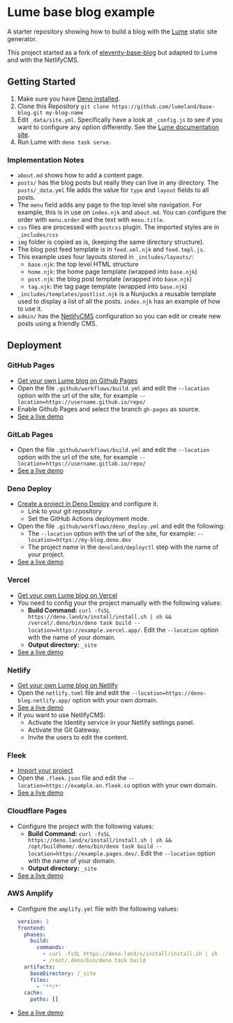 # Lume base blog example

A starter repository showing how to build a blog with the
[Lume](https://github.com/lumeland/lume) static site generator.

This project started as a fork of
[eleventy-base-blog](https://github.com/11ty/eleventy-base-blog) but adapted to
Lume and with the NetlifyCMS.

## Getting Started

1. Make sure you have [Deno installed](https://deno.land/#installation).
2. Clone this Repository
   `git clone https://github.com/lumeland/base-blog.git my-blog-name`
3. Edit `_data/site.yml`. Specifically have a look at `_config.js` to see if you
   want to configure any option differently. See the
   [Lume documentation site](https://lume.land/).
4. Run Lume with `deno task serve`.

### Implementation Notes

- `about.md` shows how to add a content page.
- `posts/` has the blog posts but really they can live in any directory. The
  `posts/_data.yml` file adds the value for `type` and `layout` fields to all
  posts.
- The `menu` field adds any page to the top level site navigation. For example,
  this is in use on `index.njk` and `about.md`. You can configure the order with
  `menu.order` and the text with `menu.title`.
- `css` files are processed with `postcss` plugin. The imported styles are in
  `_includes/css`
- `img` folder is copied as is, (keeping the same directory structure).
- The blog post feed template is in `feed.xml.njk` and `feed.tmpl.js`.
- This example uses four layouts stored in `_includes/layouts/`:
  - `base.njk`: the top level HTML structure
  - `home.njk`: the home page template (wrapped into `base.njk`)
  - `post.njk`: the blog post template (wrapped into `base.njk`)
  - `tag.njk`: the tag page template (wrapped into `base.njk`)
- `_includes/templates/postlist.njk` is a Nunjucks a reusable template used to
  display a list of all the posts. `index.njk` has an example of how to use it.
- `admin/` has the [NetlifyCMS](https://www.netlifycms.org/) configuration so
  you can edit or create new posts using a friendly CMS.


## Deployment

### GitHub Pages

- [Get your own Lume blog on Github Pages](https://github.com/lumeland/base-blog/generate)
- Open the file `.github/workflows/build.yml` and edit the `--location` option
  with the url of the site, for example
  `--location=https://username.github.io/repo/`
- Enable Github Pages and select the branch `gh-pages` as source.
- [See a live demo](https://lumeland.github.io/base-blog/)

### GitLab Pages

- Open the file `.github/workflows/build.yml` and edit the `--location` option
  with the url of the site, for example
  `--location=https://username.gitlab.io/repo/`
- [See a live demo](https://oscarotero.gitlab.io/base-blog/)

### Deno Deploy

- [Create a project in Deno Deploy](https://deno.com/deploy) and configure it.
  - Link to your git repository
  - Set the GitHub Actions deployment mode.
- Open the file `.github/workflows/deno_deploy.yml` and edit the following:
  - The `--location` option with the url of the site, for example:
    `--location=https://my-blog.deno.dev`
  - The project name in the `denoland/deployctl` step with the name of your
    project.
- [See a live demo](https://lume-blog.deno.dev)

### Vercel

- [Get your own Lume blog on Vercel](https://vercel.com/new/git/external?repository-url=https://github.com/lumeland/base-blog)
- You need to config your the project manually with the following values:
  - **Build Command:**
    `curl -fsSL https://deno.land/x/install/install.sh | sh && /vercel/.deno/bin/deno task build --location=https://example.vercel.app/`.
    Edit the `--location` option with the name of your domain.
  - **Output directory:** `_site`
- [See a live demo](https://lume-blog.vercel.app/)

### Netlify

- [Get your own Lume blog on Netlify](https://app.netlify.com/start/deploy?repository=https://github.com/lumeland/base-blog)
- Open the `netlify.toml` file and edit the
  `--location=https://deno-blog.netlify.app/` option with your own domain.
- [See a live demo](https://lume-blog.netlify.app/)
- If you want to use NetlifyCMS:
  - Activate the Identity service in your Netlify settings panel.
  - Activate the Git Gateway.
  - Invite the users to edit the content.

### Fleek

- [Import your project](https://app.fleek.co/#/start/connect-repository)
- Open the `.fleek.json` file and edit the
  `--location=https://example.on.fleek.co` option with your own domain.
- [See a live demo](https://lume-blog.on.fleek.co/)

### Cloudflare Pages

- Configure the project with the following values:
  - **Build Command:**
    `curl -fsSL https://deno.land/x/install/install.sh | sh && /opt/buildhome/.deno/bin/deno task build --location=https://example.pages.dev/`.
    Edit the `--location` option with the name of your domain.
  - **Output directory:** `_site`
- [See a live demo](https://base-blog.pages.dev/)

### AWS Amplify

- Configure the `amplify.yml` file with the following values:
  ```yml
  version: 1
  frontend:
    phases:
      build:
        commands:
          - curl -fsSL https://deno.land/x/install/install.sh | sh
          - /root/.deno/bin/deno task build
    artifacts:
      baseDirectory: /_site
      files:
        - '**/*'
    cache:
      paths: []
  ```
- [See a live demo](https://master.docjzml5t5if1.amplifyapp.com/)
